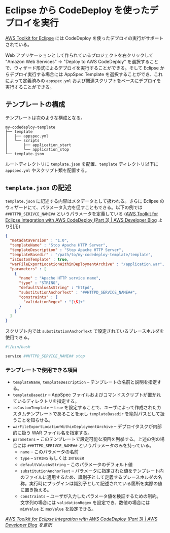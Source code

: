 # Eclipse から CodeDeploy を使ったデプロイを実行

[AWS Toolkit for Eclipse](http://docs.aws.amazon.com/ja_jp/AWSToolkitEclipse/latest/GettingStartedGuide/Welcome.html) には CodeDeploy を使ったデプロイの実行がサポートされている。

Web アプリケーションとして作られているプロジェクトを右クリックして "Amazon Web Services" → "Deploy to AWS CodeDeploy" を選択することで、ウィザード形式によるデプロイを実行することができる。そして Eclipse からデプロイ実行する場合には AppSpec Template を選択することができ、これによって定義済みの `appspec.yml` および関連スクリプトをベースにデプロイを実行することができる。

## テンプレートの構成

テンプレートは次のような構成となる。

```
my-codedeploy-template
├── template
│   ├── appspec.yml
│   └── scripts
│       ├── application_start
│       └── application_stop
└── template.json
```

ルートディレクトリに `template.json` を配置、`template` ディレクトリ以下に `appspec.yml` やスクリプト類を配置する。

## `template.json` の記述

`template.json` に記述する内容はメタデータとして扱われる。さらに Eclipse のウィザードにて、パラメータ入力を促すこともできる。以下の例では `##HTTPD_SERIVCE_NAME##` というパラメータを定義している ([AWS Toolkit for Eclipse Integration with AWS CodeDeploy (Part 3) | AWS Developer Blog](https://aws.amazon.com/jp/blogs/developer/aws-toolkit-for-eclipse-integration-with-aws-codedeploy-part-3/) より引用)

```json
{
  "metadataVersion" : "1.0",
  "templateName" : "Stop Apache HTTP Server",
  "templateDescription" : "Stop Apache HTTP Server",
  "templateBasedir" : "/path/to/my-codedeploy-template/template",
  "isCustomTemplate" : true,
  "warFileExportLocationWithinDeploymentArchive" : "/application.war",
  "parameters" : [
    {
      "name" : "Apache HTTP service name",
      "type" : "STRING",
      "defaultValueAsString" : "httpd",
      "substitutionAnchorText" : "##HTTPD_SERVICE_NAME##",
      "constraints" : {
        "validationRegex" : "[\S]+"
      }
    }
  ]
}
```

スクリプト内では `substitutionAnchorText` で設定されているプレースホルダを使用できる。

```sh
#!/bin/bash

service ##HTTPD_SERVICE_NAME## stop
```

### テンプレートで使用できる項目

- `templateName`, `templateDescription` – テンプレートの名前と説明を指定する。
- `templateBasedir` – AppSpec ファイルおよびコマンドスクリプトが置かれているディレクトリを指定する。
- `isCustomTemplate` – `true` を設定することで、ユーザによって作成されたカスタムテンプレートであることを示し `templateBasedir` を絶対パスとして扱うことを知らせる。
- `warFileExportLocationWithinDeploymentArchive` – デプロイタスクが内部的に扱う WAR ファイル名を指定する。
- `parameters` – このテンプレートで設定可能な項目を列挙する。上述の例の場合には `##HTTPD_SERIVCE_NAME##` というパラメータのみを持っている。
    - ​`name` – このパラメータの名前
    - `type` – `STRING` もしくは `INTEGER`
    - `defaultValueAsString` – このパラメータのデフォルト値
    - `substitutionAnchorText` – パラメータに指定された値をテンプレート内のファイルに適用するため、識別子として定義するプレースホルダの名称。実行時にプラグインは識別子として記述されている箇所を実際の値に置き換える。
    - `constraints` – ユーザが入力したパラメータ値を検証するための制約。文字列の場合には `validationRegex` を設定でき、数値の場合には `minValue` と `maxValue` を設定できる。

_[AWS Toolkit for Eclipse Integration with AWS CodeDeploy (Part 3) | AWS Developer Blog](https://aws.amazon.com/jp/blogs/developer/aws-toolkit-for-eclipse-integration-with-aws-codedeploy-part-3/) を意訳_
